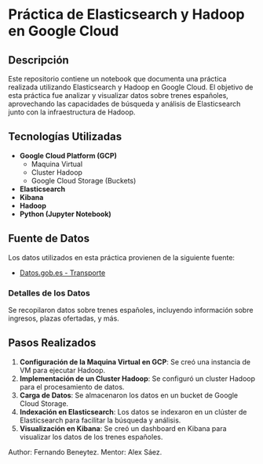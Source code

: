 # Práctica de Elasticsearch y Hadoop en Google Cloud

## Descripción

Este repositorio contiene un notebook que documenta una práctica realizada utilizando Elasticsearch y Hadoop en Google Cloud. El objetivo de esta práctica fue analizar y visualizar datos sobre trenes españoles, aprovechando las capacidades de búsqueda y análisis de Elasticsearch junto con la infraestructura de Hadoop.

## Tecnologías Utilizadas

- **Google Cloud Platform (GCP)**
  - Maquina Virtual
  - Cluster Hadoop
  - Google Cloud Storage (Buckets)
- **Elasticsearch**
- **Kibana**
- **Hadoop**
- **Python (Jupyter Notebook)**

## Fuente de Datos

Los datos utilizados en esta práctica provienen de la siguiente fuente:
- [Datos.gob.es - Transporte](https://datos.gob.es/en/catalogo?theme_id=transporte&res_format_label=JSON)

### Detalles de los Datos

Se recopilaron datos sobre trenes españoles, incluyendo información sobre ingresos, plazas ofertadas, y más.

## Pasos Realizados

1. **Configuración de la Maquina Virtual en GCP**: Se creó una instancia de VM para ejecutar Hadoop.
2. **Implementación de un Cluster Hadoop**: Se configuró un cluster Hadoop para el procesamiento de datos.
3. **Carga de Datos**: Se almacenaron los datos en un bucket de Google Cloud Storage.
4. **Indexación en Elasticsearch**: Los datos se indexaron en un clúster de Elasticsearch para facilitar la búsqueda y análisis.
5. **Visualización en Kibana**: Se creó un dashboard en Kibana para visualizar los datos de los trenes españoles.

Author: Fernando Beneytez.
Mentor: Alex Sáez.
